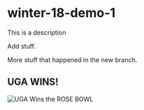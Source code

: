 # winter-18-demo-1
This is a description

Add stuff.

More stuff that happened in the new branch.

## UGA WINS! ##

![UGA Wins the ROSE BOWL](https://ugawire.files.wordpress.com/2018/01/sony-rose-bowl.jpg?w=1000&h=600&crop=1)
